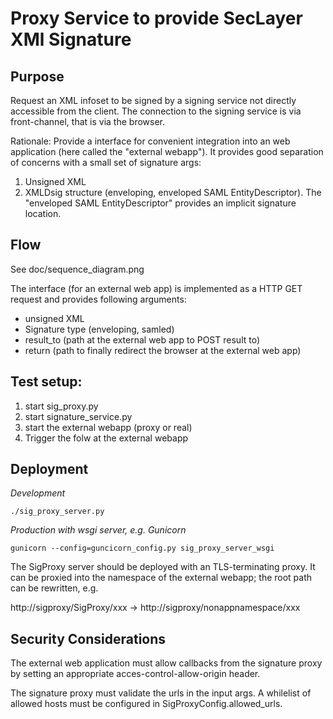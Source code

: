 # Proxy Service to provide SecLayer XMl Signature

## Purpose

Request an XML infoset to be signed by a signing service not directly accessible from the client.
The connection to the signing service is via front-channel, that is via the browser.

Rationale: Provide a interface for convenient integration into an web application 
(here called the "external webapp").
It provides good separation of concerns with a small set of signature args:

1. Unsigned XML
2. XMLDsig structure (enveloping, enveloped SAML EntityDescriptor).
The "enveloped SAML EntityDescriptor" provides an implicit signature location.


## Flow

See doc/sequence_diagram.png

The interface (for an external web app) is implemented as a HTTP GET request 
and provides following arguments:

* unsigned XML
* Signature type (enveloping, samled)
* result_to  (path at the external web app to POST result to)
* return (path to finally redirect the browser at the external web app)


## Test setup:

1. start sig_proxy.py
2. start signature_service.py
3. start the external webapp (proxy or real) 
4. Trigger the folw at the external webapp


## Deployment

*Development*

    ./sig_proxy_server.py
    
*Production with wsgi server, e.g. Gunicorn*

    gunicorn --config=guncicorn_config.py sig_proxy_server_wsgi
     
The SigProxy server should be deployed with an TLS-terminating proxy.
It can be proxied into the namespace of the external webapp; the root path can be rewritten, e.g.

http://sigproxy/SigProxy/xxx  -> http://sigproxy/nonappnamespace/xxx

## Security Considerations

The external web application must allow callbacks from the signature proxy by setting an appropriate acces-control-allow-origin header.

The signature proxy must validate the urls in the input args. 
A whilelist of allowed hosts must be configured in SigProxyConfig.allowed_urls.  
